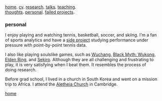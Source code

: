 [home](./). [cv](./assets/files/CV.pdf). [research](./research.md). [talks](./talk.md). [teaching](./teaching.md). <br/>
[thoughts](./thought.md). [personal](./hobby.md). [failed projects](./failed.md).

### personal

I enjoy playing and watching tennis, basketball, soccer, and skiing. I'm a fan of sports analytics and have a [side project](/assets/files/tennis_poster.pdf) studying performance under pressure with point-by-point tennis data.

<!--and [basketball](/assets/files/bball.md)
 I like singing too, here's an excerpt of my covering of [Trace (軌跡)](/assets/files/179LincolnSt4.m4a) and [Apocalypse (世界末日)](/assets/files/sjmr.m4a) by [Jay Chou (周杰倫)](https://en.wikipedia.org/wiki/Jay_Chou).-->

I also like playing soulslike games, such as [Wuchang](https://en.wikipedia.org/wiki/Wuchang:_Fallen_Feathers), [Black Myth: Wukong](https://en.wikipedia.org/wiki/Black_Myth:_Wukong), [Elden Ring](https://en.wikipedia.org/wiki/Elden_Ring), and [Sekiro](https://en.wikipedia.org/wiki/Sekiro:_Shadows_Die_Twice). Although they are all challenging and frustrating to play, it is very satisfying when I beat them. It resembles the process of doing research. 

Before grad school, I lived in a church in South Korea and went on a mission trip to Africa. I attend the [Aletheia Church](https://www.aletheia.org/) in Cambridge.

[home](./)

